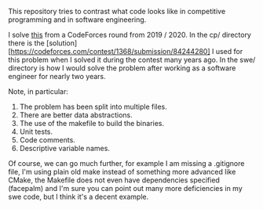 This repository tries to contrast what code looks like in competitive programming and in software engineering.

I solve [this](https://codeforces.com/contest/1368/problem/E) from a CodeForces round from 2019 / 2020. In the cp/ directory there is the [solution][https://codeforces.com/contest/1368/submission/84244280] I used for this problem when I solved it during the contest many years ago. In the swe/ directory is how I would solve the problem after working as a software engineer for nearly two years.

Note, in particular:

1. The problem has been split into multiple files.
2. There are better data abstractions.
3. The use of the makefile to build the binaries.
4. Unit tests.
5. Code comments.
6. Descriptive variable names.

Of course, we can go much further, for example I am missing a .gitignore file, I'm using plain old make instead of something more advanced like CMake, the Makefile does not even have dependencies specified (facepalm) and I'm sure you can point out many more deficiencies in my swe code, but I think it's a decent example.
